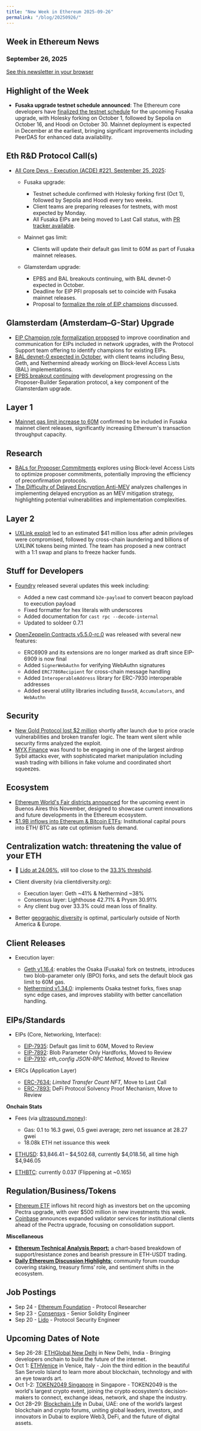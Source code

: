 ```yaml
---
title: "New Week in Ethereum 2025-09-26"
permalink: "/blog/20250926/"
---
```


## Week in Ethereum News
### September 26, 2025

[See this newsletter in your browser](https://wie.ercref.org/blog/20250926/)

## Highlight of the Week

- **Fusaka upgrade testnet schedule announced**: The Ethereum core developers have [finalized the testnet schedule](https://ethereum-magicians.org/t/all-core-devs-execution-acde-221-september-25-2025/25424/2) for the upcoming Fusaka upgrade, with Holesky forking on October 1, followed by Sepolia on October 16, and Hoodi on October 30. Mainnet deployment is expected in December at the earliest, bringing significant improvements including PeerDAS for enhanced data availability.

## Eth R&D Protocol Call(s)

- [All Core Devs - Execution (ACDE) #221, September 25, 2025](https://ethereum-magicians.org/t/all-core-devs-execution-acde-221-september-25-2025/25424/2):
  
  - Fusaka upgrade:
    
    - Testnet schedule confirmed with Holesky forking first (Oct 1), followed by Sepolia and Hoodi every two weeks.
    - Client teams are preparing releases for testnets, with most expected by Monday.
    - All Fusaka EIPs are being moved to Last Call status, with [PR tracker available](https://github.com/ethereum/EIPs/pull/10423).
  - Mainnet gas limit:
    
    - Clients will update their default gas limit to 60M as part of Fusaka mainnet releases.
  - Glamsterdam upgrade:
    
    - EPBS and BAL breakouts continuing, with BAL devnet-0 expected in October.
    - Deadline for EIP PFI proposals set to coincide with Fusaka mainnet releases.
    - Proposal to [formalize the role of EIP champions](https://github.com/ethereum/EIPs/pull/10391) discussed.

## Glamsterdam (Amsterdam–G-Star) Upgrade

- [EIP Champion role formalization proposed](https://github.com/ethereum/EIPs/pull/10391) to improve coordination and communication for EIPs included in network upgrades, with the Protocol Support team offering to identify champions for existing EIPs.
- [BAL devnet-0 expected in October](https://ethereum-magicians.org/t/all-core-devs-execution-acde-221-september-25-2025/25424/2), with client teams including Besu, Geth, and Nethermind already working on Block-level Access Lists (BAL) implementations.
- [EPBS breakout continuing](https://ethereum-magicians.org/t/all-core-devs-execution-acde-221-september-25-2025/25424/2) with development progressing on the Proposer-Builder Separation protocol, a key component of the Glamsterdam upgrade.

## Layer 1

- [Mainnet gas limit increase to 60M](https://blockworks.co/news/fusaka-rollout-glamsterdam) confirmed to be included in Fusaka mainnet client releases, significantly increasing Ethereum's transaction throughput capacity.

## Research

- [BALs for Proposer Commitments](https://ethresear.ch/t/bals-for-proposer-commitments/23095) explores using Block-level Access Lists to optimize proposer commitments, potentially improving the efficiency of preconfirmation protocols.
- [The Difficulty of Delayed Encryption Anti-MEV](https://ethresear.ch/t/the-difficulty-of-delayed-encryption-anti-mev/23087) analyzes challenges in implementing delayed encryption as an MEV mitigation strategy, highlighting potential vulnerabilities and implementation complexities.

## Layer 2

- [UXLink exploit](https://rekt.news/uxlink-rekt) led to an estimated $41 million loss after admin privileges were compromised, followed by cross-chain laundering and billions of UXLINK tokens being minted. The team has proposed a new contract with a 1:1 swap and plans to freeze hacker funds.

## Stuff for Developers

- [Foundry](https://github.com/foundry-rs/foundry/releases/tag/nightly-954accf6d7dcecd69ac62754d5f1911281a9ae15) released several updates this week including:
  
  - Added a new cast command `b2e-payload` to convert beacon payload to execution payload
  - Fixed formatter for hex literals with underscores
  - Added documentation for `cast rpc --decode-internal`
  - Updated to soldeer 0.7.1
- [OpenZeppelin Contracts v5.5.0-rc.0](https://github.com/OpenZeppelin/openzeppelin-contracts/releases/tag/v5.5.0-rc.0) was released with several new features:
  
  - ERC6909 and its extensions are no longer marked as draft since EIP-6909 is now final
  - Added `SignerWebAuthn` for verifying WebAuthn signatures
  - Added `ERC7786Recipient` for cross-chain message handling
  - Added `InteroperableAddress` library for ERC-7930 interoperable addresses
  - Added several utility libraries including `Base58`, `Accumulators`, and `WebAuthn`

## Security

- [New Gold Protocol lost $2 million](https://rekt.news/newgold-protocol-rekt) shortly after launch due to price oracle vulnerabilities and broken transfer logic. The team went silent while security firms analyzed the exploit.
- [MYX Finance](https://rekt.news/parabolic-mirage) was found to be engaging in one of the largest airdrop Sybil attacks ever, with sophisticated market manipulation including wash trading with billions in fake volume and coordinated short squeezes.

## Ecosystem

- [Ethereum World's Fair districts announced](https://blog.ethereum.org/2025/09/18/ethereum-worlds-fair) for the upcoming event in Buenos Aires this November, designed to showcase current innovations and future developments in the Ethereum ecosystem.
- [$1.9B inflows into Ethereum & Bitcoin ETFs](https://decrypt.co/340690/bitcoin-ethereum-etfs-drew-1-9-billion-assets-rate-cut-optimism): Institutional capital pours into ETH/ BTC as rate cut optimism fuels demand.

## Centralization watch: threatening the value of your ETH

- 🚨 [Lido at 24.06%](https://dune.com/hildobby/eth2-staking), still too close to the [33.3% threshold](https://notes.ethereum.org/@djrtwo/risks-of-lsd).
- Client diversity (via clientdiversity.org):
  
  - Execution layer: Geth ~41% & Nethermind ~38%
  - Consensus layer: Lighthouse 42.71% & Prysm 30.91%
  - Any client bug over 33.3% could mean loss of finality.
- Better [geographic diversity](https://nodewatch.io/) is optimal, particularly outside of North America & Europe.

## Client Releases

- Execution layer:
  
  - [Geth v1.16.4](https://github.com/ethereum/go-ethereum/releases/tag/v1.16.4): enables the Osaka (Fusaka) fork on testnets, introduces two blob-parameter only (BPO) forks, and sets the default block gas limit to 60M gas.
  - [Nethermind v1.34.0](https://github.com/NethermindEth/nethermind/releases/tag/1.34.0): implements Osaka testnet forks, fixes snap sync edge cases, and improves stability with better cancellation handling.

## EIPs/Standards

- EIPs (Core, Networking, Interface):
  
  - [EIP-7935](https://github.com/ethereum/EIPs/commit/0d05178bf2e5edb245076bf7167a5d62b7ce23d0): Default gas limit to 60M, Moved to Review
  - [EIP-7892](https://github.com/ethereum/EIPs/commit/3e409e045791483c98c0e884802df7c64c3035a9): Blob Parameter Only Hardforks, Moved to Review
  - [EIP-7910](https://github.com/ethereum/EIPs/commit/3757d2839a5228cef6eb977dafbc071efb294979): *eth_config JSON-RPC Method,* Moved to Review
- ERCs (Application Layer)
  
  - [ERC-7634:](https://github.com/ethereum/ERCs/pull/1224) *Limited Transfer Count NFT,* Move to Last Call
  - [ERC-7893:](https://github.com/ethereum/ERCs/pull/1223) DeFi Protocol Solvency Proof Mechanism, Move to Review

**Onchain Stats**

- Fees (via [ultrasound.money](https://ultrasound.money)):
  
  - Gas: 0.1 to 16.3 gwei, 0.5 gwei average; zero net issuance at 28.27 gwei
  - 18.08k ETH net issuance this week
- [ETHUSD](https://www.coingecko.com/en/coins/ethereum): <span style="color: rgb(15, 23, 42)">$3,846.41 – $4,502.68</span>, currently $<span style="color: rgb(15, 23, 42)">4,018.56</span>, all time high $4,946.05
- [ETHBTC](https://ratiogang.com/): currently 0.037 (Flippening at ~0.165)

## Regulation/Business/Tokens

- [Ethereum ETF](https://www.tradingview.com/news/newsbtc:eb7230a41094b:0-blackrock-leads-spot-eth-etf-inflows-with-over-500m-ethereum-possibly-on-track-to-5-000/) inflows hit record high as investors bet on the upcoming Pectra upgrade, with over $500 million in new investments this week.
- [Coinbase](https://blog.coinbase.com/coinbase-announces-expanded-validator-services-for-institutional-clients-ahead-of-pectra-upgrade-2025) announces expanded validator services for institutional clients ahead of the Pectra upgrade, focusing on consolidation support.

**Miscellaneous**

- [**Ethereum Technical Analysis Report:**](https://zebpay.com/blog/ethereum-technical-analysis-report-23rd-september-2025) a chart-based breakdown of support/resistance zones and bearish pressure in ETH-USDT trading.
- [**Daily Ethereum Discussion Highlights**:](https://coinbuzznow.com/news/daily-ethereum-discussion-september-2025/) community forum roundup covering staking, treasury firms’ role, and sentiment shifts in the ecosystem.

## Job Postings

- Sep 24 - [Ethereum Foundation](https://jobs.lever.co/ethereumfoundation/31acb61d-d902-4254-9f1f-f4ebca21c80c) - Protocol Researcher
- Sep 23 - [Consensys](https://consensys.net/open-roles/4821456) - Senior Solidity Engineer
- Sep 20 - [Lido](https://jobs.ashbyhq.com/lido/4f5f6a7b-44a2-4ef5-8c6c-b79c3b9d7c2d) - Protocol Security Engineer

## Upcoming Dates of Note

- Sep 26-28: [ETHGlobal New Delhi](https://ethglobal.com/events/newdelhi) in New Delhi, India - Bringing developers onchain to build the future of the internet.
- Oct 1: [ETHVenice](https://ethvenice.com/) in Venice, Italy - Join the third edition in the beautiful San Servolo Island to learn more about blockchain, technology and with an eye towards art.
- Oct 1-2: [TOKEN2049 Singapore](https://asia.token2049.com/) in Singapore - TOKEN2049 is the world's largest crypto event, joining the crypto ecosystem's decision-makers to connect, exchange ideas, network, and shape the industry.
- Oct 28–29: [Blockchain Life](https://blockchain-life.com/) in Dubai, UAE: one of the world’s largest blockchain and crypto forums, uniting global leaders, investors, and innovators in Dubai to explore Web3, DeFi, and the future of digital assets.